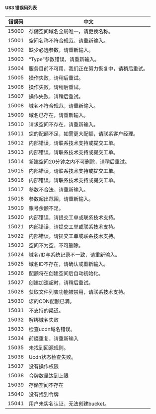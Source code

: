 
#### US3 错误码列表

| 错误码   | 中文                       |
|---|---|
| 15000 | 存储空间域名全局唯一，请更换名称。        |
| 15001 | 空间名称不符合规范，请重新输入。         |
| 15002 | 缺少必选参数，请重新输入。            |
| 15003 |“Type”参数错误，请重新输入。      |
| 15004 | 服务目前不可用，我们正在努力恢复中，请稍后重试。 |
| 15005 | 操作失败，请稍后重试。              |
| 15006 | 操作失败，请稍后重试。              |
| 15007 | 操作失败，请稍后重试。              |
| 15008 | 域名不符合规范，请重新输入。           |
| 15009 | 域名已存在，请重新输入。             |
| 15010 | 请求空间不存在，请重新输入。           |
| 15011 | 您的配额不足，如需更大配额，请联系客户经理。   |
| 15012 | 内部错误，请联系技术支持或提交工单。       |
| 15013 | 内部错误，请联系技术支持或提交工单。       |
| 15014 | 新建空间20分钟之内不可删除，请稍后重试。    |
| 15015 | 内部错误，请联系技术支持或提交工单。       |
| 15016 | 内部错误，请联系技术支持或提交工单。       |
| 15017 | 参数不合法，请重新输入。             |
| 15018 | 参数超出范围，请重新输入。            |
| 15019 | 账号余额不足。                  |
| 15020 | 内部错误，请提交工单或联系技术支持。       |
| 15021 | 内部错误，请提交工单或联系技术支持。       |
| 15022 | 内部错误，请提交工单或联系技术支持。       |
| 15023 | 空间不为空，不可删除。              |
| 15024 | 域名/ID与系统记录不一致，请重新输入。     |
| 15025 | 域名ID不存在，请确认或重新输入。        |
| 15026 | 配额将在创建空间后自动初始化。          |
| 15027 | 创建加速超时，请稍后重试。            |
| 15028 | 获取文件列表功能被禁用，请联系技术支持。     |
| 15030 | 您的CDN配额已满。               |
| 15031 | 不支持的渠道。                  |
| 15032 | 解绑域名失败                   |
| 15033 | 检查ucdn域名错误。              |
| 15034 | 前缀重复，请重新输入               |
| 15035 | 未找到回源规则。                 |
| 15036 | Ucdn状态检查失败。              |
| 15037 | 没有操作权限                   |
| 15038 | 令牌数量达到上限                 |
| 15039 | 存储空间不存在                  |
| 15040 | 没有找到令牌                   |
| 15041 | 用户未实名认证，无法创建bucket。      |



